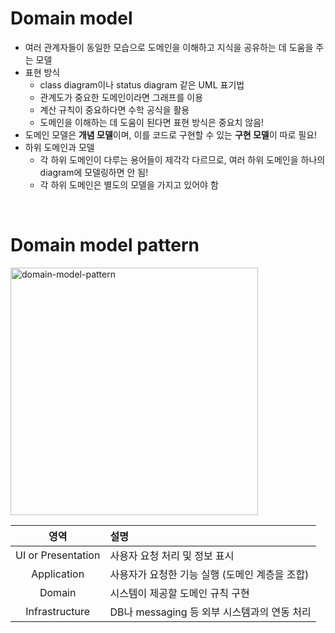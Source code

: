 # Domain model

- 여러 관계자들이 동일한 모습으로 도메인을 이해하고 지식을 공유하는 데 도움을 주는 모델
- 표현 방식
  - class diagram이나 status diagram 같은 UML 표기법
  - 관계도가 중요한 도메인이라면 그래프를 이용
  - 계산 규칙이 중요하다면 수학 공식을 활용
  - 도메인을 이해하는 데 도움이 된다면 표현 방식은 중요치 않음!
- 도메인 모델은 **개념 모델**이며, 이를 코드로 구현할 수 있는 **구현 모델**이 따로 필요!
- 하위 도메인과 모델
  - 각 하위 도메인이 다루는 용어들이 제각각 다르므로, 여러 하위 도메인을 하나의 diagram에 모델링하면 안 됨!
  - 각 하위 도메인은 별도의 모델을 가지고 있어야 함

<br>

# Domain model pattern

<img width="396" alt="domain-model-pattern" src="https://github.com/nmin11/TIL/assets/75058239/2b59157d-93b6-4cb6-a0de-580030cf743e">

|        영역        | 설명                                           |
| :----------------: | :--------------------------------------------- |
| UI or Presentation | 사용자 요청 처리 및 정보 표시                  |
|    Application     | 사용자가 요청한 기능 실행 (도메인 계층을 조합) |
|       Domain       | 시스템이 제공할 도메인 규칙 구현               |
|   Infrastructure   | DB나 messaging 등 외부 시스템과의 연동 처리    |
